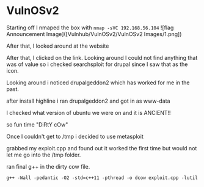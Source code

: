 # VulnOSv2

Starting off I nmaped the box with
`nmap -sVC 192.168.56.104`
![flag Announcement Image]([Vulnhub/VulnOSv2/VulnOSv2 Images/1.png])

After that, I looked around at the website



After that, I clicked on the link. Looking around I could not find anything that was of value so i checked searchsploit for drupal since I saw that as the icon.



Looking around i noticed drupalgeddon2 which has worked for me in the past.



after install highline i ran drupalgeddon2 and got in as www-data



I checked what version of ubuntu we were on and it is ANCIENT!!



so fun time "DiRtY cOw"





Once I couldn't get to /tmp i decided to use metasploit



grabbed my exploit.cpp and found out it worked the first time but would not let me go into the /tmp folder.



ran final g++ in the dirty cow file.

`g++ -Wall -pedantic -O2 -std=c++11 -pthread -o dcow exploit.cpp -lutil`





